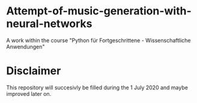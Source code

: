 # Attempt-of-music-generation-with-neural-networks
A work within the course "Python für Fortgeschrittene - Wissenschaftliche Anwendungen"

# Disclaimer
This repository will succesivly be filled during the 1 July 2020 and maybe improved later on.
